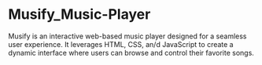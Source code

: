 # Musify_Music-Player
Musify is an interactive web-based music player designed for a seamless user experience. It leverages HTML, CSS, an/d JavaScript to create a dynamic interface where users can browse and control their favorite songs.
